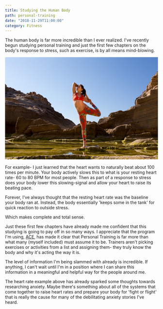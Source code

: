 ```yaml
---
title: Studying the Human Body
path: personal-training
date: "2018-11-29T11:00:00"
category: Fitness
---
```


The human body is far more incredible than I ever realized. I've recently begun studying personal training and just the first few chapters on the body's response to stress, such as exercise, is by all means mind-blowing.

![Photo by Edit Sztazics on Unsplash](./Photo-by-Edit-Sztazics-on-Unsplash.jpg)

For example- I just learned that the heart wants to naturally beat about 100 times per minute. Your body actively slows this to what is your resting heart rate- 60 to 80 BPM for most people. Then as part of a response to stress does your body lower this slowing-signal and allow your heart to raise its beating pace.

Forever, I've always thought that the resting heart rate was the baseline your body ran at. Instead, the body essentially 'keeps some in the tank' for quick reaction to outside stress.

Which makes complete and total sense.

Just these first few chapters have already made me confident that this studying is going to pay off in so many ways. I appreciate that the program I'm using, [ACE](https://acefitness.org), has made it clear that Personal Training is far more than what many (myself included) must assume it to be. Trainers aren't picking exercises or activities from a list and assigning them- they truly know the body and why it's acting the way it is.

The level of information I'm being slammed with already is incredible. If anything, I can't wait until I'm in a position where I can share this information in a meaningful and helpful way for the people around me.

The heart rate example above has already sparked some thoughts towards researching anxiety. Maybe there's something about all of the systems that come together to raise heart rates and prepare your body for 'fight or flight' that is really the cause for many of the debilitating anxiety stories I've heard.
